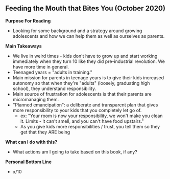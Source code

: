 ## Feeding the Mouth that Bites You (October 2020)

**Purpose For Reading**
- Looking for some background and a strategy around growing adolescents and how we can help them as well as ourselves as parents.
 
**Main Takeaways**
- We live in weird times - kids don't have to grow up and start working immediately when they turn 10 like they did pre-industrial revolution. We have more time in general.
- Teenaged years = "adults in training."
- Main mission for parents in teenage years is to give their kids increased autonomy so that when they're "adults" (loosely, graduating high school), they understand responsibility.
- Main source of frustration for adolescents is that their parents are micromanaging them.
- "Planned emancipation": a deliberate and transparent plan that gives more responsibility to your kids that you completely let go of. 
	- ex: "Your room is now your responsibility, we won't make you clean it. Limits - it can't smell, and you can't have food upstairs."
	- As you give kids more responsibilities / trust, you tell them so they get that they ARE being

**What can I do with this?**
- What actions am I going to take based on this book, if any?

**Personal Bottom Line**
- x/10
<!--stackedit_data:
eyJoaXN0b3J5IjpbNTY1MTgzNzM2LC0yOTY5ODM4MjNdfQ==
-->